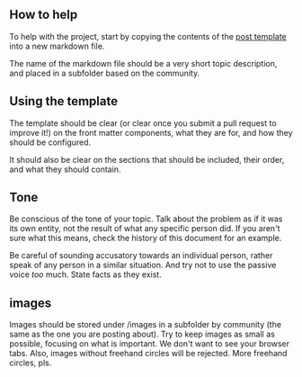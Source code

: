 ## How to help

To help with the project, start by copying the contents of the [post template](https://github.com/WillSullivan/idownvotedbecause/blob/master/posttemplate.txt) into a new markdown file.

The name of the markdown file should be a very short topic description, and placed in a subfolder based on the community.

## Using the template

The template should be clear (or clear once you submit a pull request to improve it!) on the front matter components, what they are for, and how they should be configured.

It should also be clear on the sections that should be included, their order, and what they should contain.

## Tone

Be conscious of the tone of your topic. Talk about the problem as if it was its own entity, not the result of what any specific person did. If you aren't sure what this means, check the history of this document for an example. 

Be careful of sounding accusatory towards an individual person, rather speak of any person in a similar situation. And try not to use the passive voice _too_ much. State facts as they exist.

## images

Images should be stored under /images in a subfolder by community (the same as the one you are posting about). Try to keep images as small as possible, focusing on what is important. We don't want to see your browser tabs. Also, images without freehand circles will be rejected. More freehand circles, pls.

